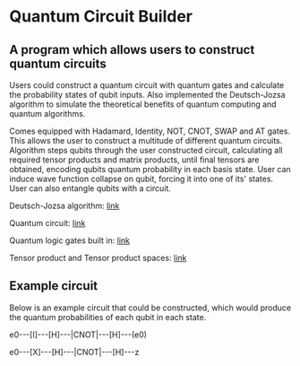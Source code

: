 # Quantum Circuit Builder
## A program which allows users to construct quantum circuits 

Users could construct a quantum circuit with quantum gates and calculate the probability states of qubit inputs. Also implemented the Deutsch-Jozsa algorithm to simulate the theoretical benefits of quantum computing and quantum algorithms.

Comes equipped with Hadamard, Identity, NOT, CNOT, SWAP and AT gates. This allows the user to construct a multitude of different quantum circuits. Algorithm steps qubits through the user constructed circuit, calculating all required tensor products and matrix products, until final tensors are obtained, encoding qubits quantum probability in each basis state. User can induce wave function collapse on qubit, forcing it into one of its' states. User can also entangle qubits with a circuit.  

Deutsch-Jozsa algorithm: [link](https://en.wikipedia.org/wiki/Deutsch–Jozsa_algorithm)

Quantum circuit: [link](https://en.wikipedia.org/wiki/Quantum_circuit)

Quantum logic gates built in: [link](https://en.wikipedia.org/wiki/Quantum_logic_gate)

Tensor product and Tensor product spaces: [link](https://en.wikipedia.org/wiki/Tensor_product)

## Example circuit 

Below is an example circuit that could be constructed, which would produce the quantum probabilities of each qubit in each state.

e0---[I]---[H]---|CNOT|---[H]---(e0)

e0---[X]---[H]---|CNOT|---[H]---z

